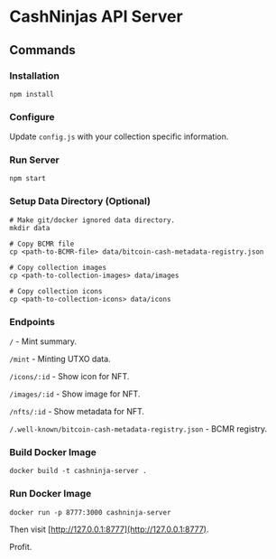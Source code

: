 # CashNinjas API Server

## Commands

### Installation

```
npm install
```

### Configure

Update `config.js` with your collection specific information.

### Run Server

```
npm start
```

### Setup Data Directory (Optional)

```
# Make git/docker ignored data directory.
mkdir data

# Copy BCMR file
cp <path-to-BCMR-file> data/bitcoin-cash-metadata-registry.json

# Copy collection images
cp <path-to-collection-images> data/images

# Copy collection icons
cp <path-to-collection-icons> data/icons
```

### Endpoints

`/` - Mint summary.

`/mint` - Minting UTXO data.

`/icons/:id` - Show icon for NFT.

`/images/:id` - Show image for NFT.

`/nfts/:id` - Show metadata for NFT.

`/.well-known/bitcoin-cash-metadata-registry.json` - BCMR registry.

### Build Docker Image

```
docker build -t cashninja-server .
```

### Run Docker Image

```
docker run -p 8777:3000 cashninja-server
```

Then visit [http://127.0.0.1:8777](http://127.0.0.1:8777).

Profit.
